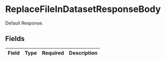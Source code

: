 # ReplaceFileInDatasetResponseBody

Default Response.


## Fields

| Field       | Type        | Required    | Description |
| ----------- | ----------- | ----------- | ----------- |